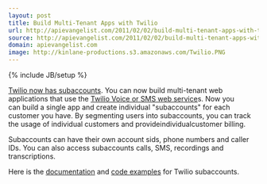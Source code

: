 ```yaml
---
layout: post
title: Build Multi-Tenant Apps with Twilio
url: http://apievangelist.com/2011/02/02/build-multi-tenant-apps-with-twilio/
source: http://apievangelist.com/2011/02/02/build-multi-tenant-apps-with-twilio/
domain: apievangelist.com
image: http://kinlane-productions.s3.amazonaws.com/Twilio.PNG
---
```

{% include JB/setup %}<p><a href="http://blog.twilio.com/2011/02/announcing-twilio-subaccounts.html" target="_blank">Twilio now has subaccounts</a>. You can now build multi-tenant web applications that use the <a href="http://www.twilio.com/" target="_blank">Twilio Voice or SMS web service</a>s.
<a href="http://www.twilio.com/" target="_blank"><img style="padding: 10px;" src="http://kinlane-productions.s3.amazonaws.com/Twilio.PNG" alt="" align="right" /></a>
Now you can build a single app and create individual "subaccounts" for each customer you have.  By segmenting users into subaccounts, you can track the usage of individual customers and provideindividualcustomer billing.<p></p>
Subaccounts can have their own account sids, phone numbers and caller IDs. You can also access subaccounts calls, SMS, recordings and transcriptions.<p></p>
Here is the <a href="http://www.twilio.com/docs/api/2010-04-01/rest/subaccounts" target="_blank">documentation</a> and <a href="http://www.twilio.com/docs/howto/subaccounts" target="_blank">code examples</a> for Twilio subaccounts.
</p>
